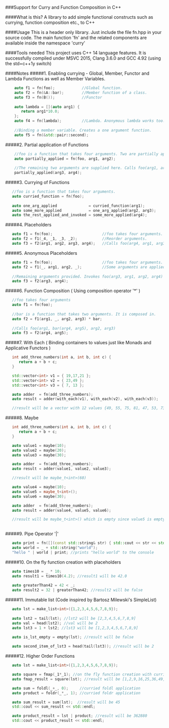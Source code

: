 ###Support for Curry and Function Composition in C++

####What is this?
A library to add simple functional constructs such as currying, function composition etc., to C++

####Usage
This is a header only library. Just include the file fn.hpp in your source code. The main function 'fn' and the related components are available inside the namespace 'curry'

####Tools needed
This project uses C++ 14 language features. It is successfully compiled under MSVC 2015, Clang 3.6.0 and GCC 4.92 (using the std=c++1y switch) 

####Notes
#####1. Enabling currying - Global, Member, Functor and Lambda Functions as well as Member Variables.

```cpp
    auto f1 = fn(foo);            //Global function.
    auto f2 = fn(&A::bar);        //Member function of a class.
    auto f3 = fn(B());            //Functor
    
    auto lambda = [](auto arg1) {
       return arg1*10.0;
    };
    auto f4 = fn(lambda);         //Lambda. Anonymous lambda works too.
    
    //Binding a member variable. Creates a one argument function.
    auto f5 = fn(&std::pair::second); 
```

#####2. Partial application of Functions

```cpp
    //foo is a function that takes four arguments. Two are partially applied here.
    auto partially_applied = fn(foo, arg1, arg2);
    
    //The remaining two arguments are supplied here. Calls foo(arg1, arg2, arg3, arg4);
    partially_applied(arg3, arg4);
```

#####3. Currying of Functions

```cpp
   //foo is a function that takes four arguments.
   auto curried_function = fn(foo); 
   
   auto one_arg_applied              = curried_function(arg1);
   auto some_more_applied            = one_arg_applied(arg2, arg3);
   auto the_rest_applied_and_invoked = some_more_applied(arg4);
```

#####4. Placeholders

```cpp
   auto f1 = fn(foo);                      //foo takes four arguments.
   auto f2 = f1(_4, _1, _3, _2);           //Reorder arguments.
   auto f3 = f2(arg1, arg2, arg3, arg4);   //Calls foo(arg4, arg1, arg3, arg2)
```

#####5. Anonymous Placeholders

```cpp
   auto f1 = fn(foo);                      //foo takes four arguments.
   auto f2 = f1(_, arg1, arg2, _);         //Some arguments are applied. It waits for more.
   
   //Remaining arguments provided. Invokes foo(arg3, arg1, arg2, arg4)
   auto f3 = f2(arg3, arg4);
```

#####6. Function Composition ( Using composition operator '*' )

```cpp
   //foo takes four arguments
   auto f1 = fn(foo);
   
   //bar is a function that takes two arguments. It is composed in.
   auto f2 = f1(arg1, _, arg2, arg3) * bar;
   
   //Calls foo(arg1, bar(arg4, arg5), arg2, arg3)
   auto f3 = f2(arg4, arg5);
```

#####7. With Each ( Binding containers to values just like Monads and Applicative Functors )

```cpp
   int add_three_numbers(int a, int b, int c) {
      return a + b + c;
   }

   std::vector<int> v1 = { 19,17,21 };
   std::vector<int> v2 = { 23,49 };
   std::vector<int> v3 = { 7, 13 };

   auto adder  = fn(add_three_numbers);
   auto result = adder(with_each(v1), with_each(v2), with_each(v3));

   //result will be a vector with 12 values {49, 55, 75, 81, 47, 53, 73, 79, 51, 57, 77, 83}
```


#####8. Maybe

```cpp
   int add_three_numbers(int a, int b, int c) {
      return a + b + c;
   }

   auto value1 = maybe(10);
   auto value2 = maybe(20);
   auto value3 = maybe(30);

   auto adder  = fn(add_three_numbers);
   auto result = adder(value1, value2, value3);

   //result will be maybe_t<int>(60)

   auto value4 = maybe(10);
   auto value5 = maybe_t<int>();
   auto value6 = maybe(30);

   auto adder  = fn(add_three_numbers);
   auto result = adder(value4, value5, value6);

   //result will be maybe_t<int>() which is empty since value5 is empty
   
```

#####9. Pipe Operator '|'

```cpp
   auto print = fn([](const std::string& str) { std::cout << str << std::endl; });
   auto world = _ + std::string("world");
   "hello " | world | print; //prints "hello world" to the console
```

#####10. On the fly function creation with placeholders

```cpp
   auto times10 = _ * 10;
   auto result1 = times10(4.2); //result1 will be 42.0
   
   auto greaterThan42 = 42 < _;
   auto result2 = 32 | greaterThan42; //result2 will be false
```

#####11. Immutable list (Code inspired by Bartosz Milewski's SimpleList)

```cpp
   auto lst = make_list<int>({1,2,3,4,5,6,7,8,9});
   
   auto lst2 = tail(lst); //lst2 will be [2,3,4,5,6,7,8,9]
   auto val = head(lst2); //val will be 2
   auto lst3 = 1 + lst2; //lst3 will be [1,2,3,4,5,6,7,8,9]
   
   auto is_lst_empty = empty(lst); //result will be false

   auto second_item_of_lst3 = head(tail(lst3)); //result will be 2
```

#####12. Higher Order Functions

```cpp
   auto lst = make_list<int>({1,2,3,4,5,6,7,8,9});

   auto square = fmap(_1*_1); //on the fly function creation with curried fmap application
   auto fmap_result = square(lst); //result will be [1,2,9,16,25,36,49,64,81]

   auto sum = foldl(_+_, 0);     //curried foldl application
   auto product = foldr(_*_, 1); //curried foldr application

   auto sum_result = sum(lst);  //result will be 45
   std::cout << sum_result << std::endl;

   auto product_result = lst | product; //result will be 362880
   std::cout << product_result << std::endl;
```
